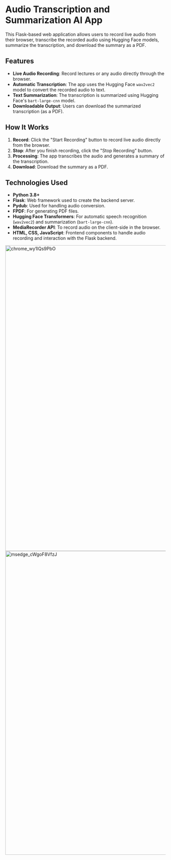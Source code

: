 # Audio Transcription and Summarization AI App
This Flask-based web application allows users to record live audio from their browser, transcribe the recorded audio using Hugging Face models, summarize the transcription, and download the summary as a PDF.

## Features
- **Live Audio Recording**: Record lectures or any audio directly through the browser.
- **Automatic Transcription**: The app uses the Hugging Face `wav2vec2` model to convert the recorded audio to text.
- **Text Summarization**: The transcription is summarized using Hugging Face's `bart-large-cnn` model.
- **Downloadable Output**: Users can download the summarized transcription (as a PDF).

## How It Works
1. **Record**: Click the "Start Recording" button to record live audio directly from the browser.
2. **Stop**: After you finish recording, click the "Stop Recording" button.
3. **Processing**: The app transcribes the audio and generates a summary of the transcription.
4. **Download**: Download the summary as a PDF.

## Technologies Used
- **Python 3.8+**
- **Flask**: Web framework used to create the backend server.
- **Pydub**: Used for handling audio conversion.
- **FPDF**: For generating PDF files.
- **Hugging Face Transformers**: For automatic speech recognition (`wav2vec2`) and summarization (`bart-large-cnn`).
- **MediaRecorder API**: To record audio on the client-side in the browser.
- **HTML, CSS, JavaScript**: Frontend components to handle audio recording and interaction with the Flask backend.
<img width="960" alt="chrome_wy1lQs9PbO" src="https://github.com/user-attachments/assets/1655c54e-8e1f-4c8a-8b5e-865c682c9885">
<img width="954" alt="msedge_cWgoF8VfzJ" src="https://github.com/user-attachments/assets/4b3d1920-a490-4224-a9a9-d3c5e70ed25c">
